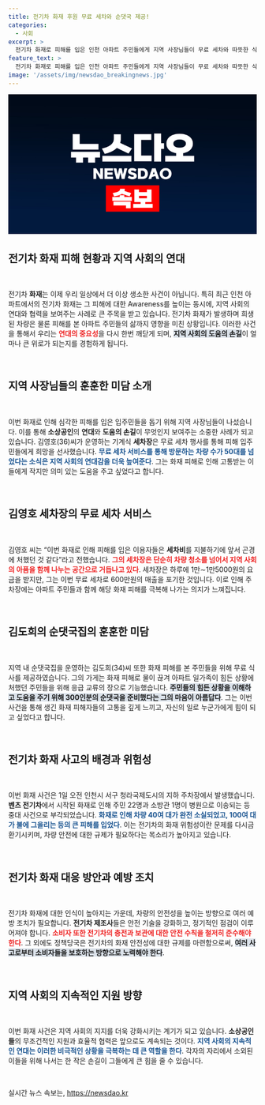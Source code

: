 ```yaml
---
title: 전기차 화재 후원 무료 세차와 순댓국 제공!
categories:
  - 사회
excerpt: >
  전기차 화재로 피해를 입은 인천 아파트 주민들에게 지역 사장님들이 무료 세차와 따뜻한 식사를 제공하며 훈훈한 미담을 이어가고 있다. 이들의 선행은 힘든 상황 속에서도 희망을 전하고 있다.
feature_text: >
  전기차 화재로 피해를 입은 인천 아파트 주민들에게 지역 사장님들이 무료 세차와 따뜻한 식사를 제공하며 훈훈한 미담을 이어가고 있다. 이들의 선행은 힘든 상황 속에서도 희망을 전하고 있다.
image: '/assets/img/newsdao_breakingnews.jpg'
---
```


<p><img src="/assets/img/newsdao_breakingnews.jpg" alt="ontimetimes 속보" /></p>

<h2 data-ke-size="size26">전기차 화재 피해 현황과 지역 사회의 연대</h2>

<p data-ke-size="size16">&nbsp;</p>

<p>전기차 <b>화재</b>는 이제 우리 일상에서 더 이상 생소한 사건이 아닙니다. 특히 최근 인천 아파트에서의 전기차 화재는 그 피해에 대한 Awareness를 높이는 동시에, 지역 사회의 연대와 협력을 보여주는 사례로 큰 주목을 받고 있습니다. 전기차 화재가 발생하며 희생된 차량은 물론 피해를 본 아파트 주민들의 삶까지 영향을 미친 상황입니다. 이러한 사건을 통해서 우리는 <b><span style="color: #ee2323;">연대의 중요성</span></b>을 다시 한번 깨닫게 되며, <b><span style="background-color: #21538527;">지역 사회의 도움의 손길</span></b>이 얼마나 큰 위로가 되는지를 경험하게 됩니다. </p>

<p data-ke-size="size16">&nbsp;</p>

<h2 data-ke-size="size26">지역 사장님들의 훈훈한 미담 소개</h2>

<p data-ke-size="size16">&nbsp;</p>

<p>이번 화재로 인해 심각한 피해를 입은 입주민들을 돕기 위해 지역 사장님들이 나섰습니다. 이를 통해 <b>소상공인</b>의 <b>연대</b>와 <b>도움의 손길</b>이 무엇인지 보여주는 소중한 사례가 되고 있습니다. 김영호(36)씨가 운영하는 기계식 <b>세차장</b>은 무료 세차 행사를 통해 피해 입주민들에게 희망을 선사했습니다. <b><span style="color: #1a5490;">무료 세차 서비스를 통해 방문하는 차량 수가 50대를 넘었다는 소식은 지역 사회의 연대감을 더욱 높여준다</span></b>. 그는 화재 피해로 인해 고통받는 이들에게 작지만 의미 있는 도움을 주고 싶었다고 합니다. </p>

<p data-ke-size="size16">&nbsp;</p>

<h2 data-ke-size="size26">김영호 세차장의 무료 세차 서비스</h2>

<p data-ke-size="size16">&nbsp;</p>

<p>김영호 씨는 “이번 화재로 인해 피해를 입은 이용자들은 <b>세차비</b>를 지불하기에 앞서 곤경에 처했던 것 같다”라고 전했습니다. <b><span style="color: #ee2323;">그의 세차장은 단순히 차량 청소를 넘어서 지역 사회의 아픔을 함께 나누는 공간으로 거듭나고 있다</span></b>. 세차장은 하루에 1만∼1만5000원의 요금을 받지만, 그는 이번 무료 세차로 600만원의 매출을 포기한 것입니다. 이로 인해 주차장에는 아파트 주민들과 함께 해당 화재 피해를 극복해 나가는 의지가 느껴집니다. </p>

<p data-ke-size="size16">&nbsp;</p>

<h2 data-ke-size="size26">김도희의 순댓국집의 훈훈한 미담</h2>

<p data-ke-size="size16">&nbsp;</p>

<p>지역 내 순댓국집을 운영하는 김도희(34)씨 또한 화재 피해를 본 주민들을 위해 무료 식사를 제공하였습니다. 그의 가게는 화재 피해로 물이 끊겨 아파트 일가족이 힘든 상황에 처했던 주민들을 위해 응급 교류의 장으로 기능했습니다. <b><span style="background-color: #21538527;">주민들의 힘든 상황을 이해하고 도움을 주기 위해 300인분의 순댓국을 준비했다는 그의 마음이 아름답다</span></b>. 그는 이번 사건을 통해 생긴 화재 피해자들의 고통을 깊게 느끼고, 자신의 일로 누군가에게 힘이 되고 싶었다고 합니다. </p>

<p data-ke-size="size16">&nbsp;</p>

<h2 data-ke-size="size26">전기차 화재 사고의 배경과 위험성</h2>

<p data-ke-size="size16">&nbsp;</p>

<p>이번 화재 사건은 1일 오전 인천시 서구 청라국제도시의 지하 주차장에서 발생했습니다. <b>벤츠 전기차</b>에서 시작된 화재로 인해 주민 22명과 소방관 1명이 병원으로 이송되는 등 중대 사건으로 부각되었습니다. <b><span style="color: #1a5490;">화재로 인해 차량 40여 대가 완전 소실되었고, 100여 대가 불에 그을리는 등의 큰 피해를 입었다</span></b>. 이는 전기차의 화재 위험성이란 문제를 다시금 환기시키며, 차량 안전에 대한 규제가 필요하다는 목소리가 높아지고 있습니다. </p>

<p data-ke-size="size16">&nbsp;</p>

<h2 data-ke-size="size26">전기차 화재 대응 방안과 예방 조치</h2>

<p data-ke-size="size16">&nbsp;</p>

<p>전기차 화재에 대한 인식이 높아지는 가운데, 차량의 안전성을 높이는 방향으로 여러 예방 조치가 필요합니다. <b>전기차 제조사</b>들은 안전 기술을 강화하고, 정기적인 점검이 이루어져야 합니다. <b><span style="color: #ee2323;">소비자 또한 전기차의 충전과 보관에 대한 안전 수칙을 철저히 준수해야 한다</span></b>. 그 외에도 정책당국은 전기차의 화재 안전성에 대한 규제를 마련함으로써, <b><span style="background-color: #21538527;">여러 사고로부터 소비자들을 보호하는 방향으로 노력해야 한다</span></b>. </p>

<p data-ke-size="size16">&nbsp;</p>

<h2 data-ke-size="size26">지역 사회의 지속적인 지원 방향</h2>

<p data-ke-size="size16">&nbsp;</p>

<p>이번 화재 사건은 지역 사회의 지지를 더욱 강화시키는 계기가 되고 있습니다. <b>소상공인들</b>의 무조건적인 지원과 효율적 협력은 앞으로도 계속되는 것이다. <b><span style="color: #1a5490;">지역 사회의 지속적인 연대는 이러한 비극적인 상황을 극복하는 데 큰 역할을 한다</span></b>. 각자의 자리에서 소외된 이들을 위해 나서는 한 작은 손길이 그들에게 큰 힘을 줄 수 있습니다. </p>

<p data-ke-size="size16">&nbsp;</p>
실시간 뉴스 속보는, <a href="https://newsdao.kr" rel="dofollow">https://newsdao.kr</a>


